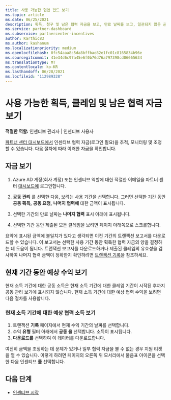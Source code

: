 ```yaml
---
title: 사용 가능한 협업 펀드 보기
ms.topic: article
ms.date: 06/25/2021
description: 획득, 청구 및 남은 협력 자금을 보고, 만료 날짜를 보고, 일관되지 않은 금액을 조정하는 방법을 알아봅니다.
ms.service: partner-dashboard
ms.subservice: partnercenter-incentives
author: Karthic83
ms.author: kashanum
ms.localizationpriority: medium
ms.openlocfilehash: 0fc54aaa8c5da8bffbae82e1fc01c8165834b96e
ms.sourcegitcommit: 41e34d6c97a45e6f0b76d76a797398cd06665634
ms.translationtype: MT
ms.contentlocale: ko-KR
ms.lasthandoff: 06/28/2021
ms.locfileid: "112989328"
---
```

# <a name="view-available-earned-claimed-and-remaining-co-op-funds"></a>사용 가능한 획득, 클레임 및 남은 협력 자금 보기

**적절한 역할:** 인센티브 관리자 | 인센티브 사용자

[파트너 센터 대시보드에서](https://partner.microsoft.com/dashboard/) 인센티브 협력 자금(로그인 필요)을 추적, 모니터링 및 조정할 수 있습니다. 다음 절차에 따라 이러한 자금을 확인합니다.

## <a name="view-your-funds"></a>자금 보기

1. Azure AD 계정(회사 계정) 또는 인센티브 역할에 대한 적절한 이메일을 파트너 센터 [대시보드에](https://partner.microsoft.com/dashboard/) 로그인합니다.

2. **공동 관리** 를 선택한 다음, 보려는 사용 기간을 선택합니다. 그러면 선택한 기간 동안 **공동 획득,** **공동 요청,** **나머지 협력에** 대한 금액이 표시됩니다.

3. 선택한 기간의 만료 날짜는 **나머지 협력** 표시 아래에 표시됩니다.  

4. 선택한 기간 동안 제출된 모든 클레임을 보려면 페이지 아래쪽으로 스크롤합니다.

요약에 표시된 금액에 불일치가 있다고 생각되면 이전 기간의 트랜잭션 보고서를 다운로드할 수 있습니다. 이 보고서는 선택한 사용 기간 동안 획득한 협력 자금의 양을 결정하는 데 도움이 됩니다. 트랜잭션 보고서를 다운로드하거나 제출된 클레임의 유효성을 검사하여 나머지 협력 금액이 정확한지 확인하려면 [트랜잭션 기록](./payout-statement.md#transaction-history)을 참조하세요.

## <a name="view-estimated-earnings-during-the-current-period"></a>현재 기간 동안 예상 수익 보기
현재 소득 기간에 대한 공동 소득은 현재 소득 기간에 대한 클레임 기간이 시작된 후까지 공동 관리 보기에 표시되지 않습니다. 현재 소득 기간에 대한 예상 협력 수익을 보려면 다음 절차를 사용합니다.

### <a name="view-your-estimated-co-op-earnings-for-the-current-earning-period"></a>현재 소득 기간에 대한 예상 협력 소득 보기

1. 트랜잭션 **기록** 페이지에서 현재 수익 기간의 날짜를 선택합니다.
2. 수익 **유형** 필터 아래에서 **공동 을** 선택합니다. 소득이 표시됩니다.
3. **다운로드를** 선택하여 이 데이터를 다운로드합니다.

여전히 금액을 조정하는 데 문제가 있거나 일부 협력 자금을 볼 수 없는 경우 지원 티켓을 열 수 있습니다. 이렇게 하려면 페이지의 오른쪽 위 모서리에서 물음표 아이콘을 선택한 다음 인센티브 **를** 선택합니다.

## <a name="next-steps"></a>다음 단계

- [인센티브 시작](incentives-get-started-intro.md)